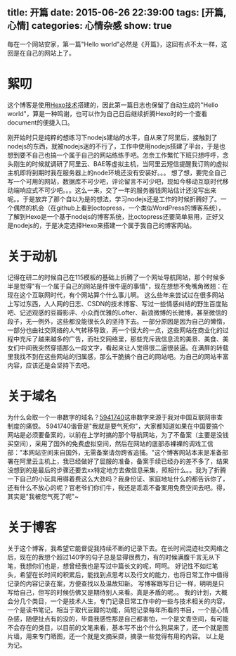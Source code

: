 title: 开篇
date: 2015-06-26 22:39:00
tags: [开篇,心情]
categories: 心情杂感
show: true
---
每在一个网站安家，第一篇"Hello world"必然是《开篇》，这回有点不太一样，这回是在自己的网站上了。

# 絮叨
这个博客是使用[Hexo技术](https://hexo.io/)搭建的，因此第一篇日志也保留了自动生成的"Hello world"，算是一种鸣谢，也可以作为自己日后继续折腾Hexo时的一个查看document的便捷入口。
<!--more-->
刚开始时只是纯粹的想练习下nodejs建站的水平，自从来了阿里后，接触到了nodejs的东西，就被nodejs迷的不行了，工作中使用nodejs搭建了平台，于是也想到要不自己也搞一个属于自己的网站练练手吧。怎奈工作繁忙下班只想呼呼，念头刚生的时候就调研了阿里云、BAE等虚拟主机，当阿里云短信提醒我订购的虚拟主机即将到期时我在服务器上的node环境还没有安装好。。。
想了想，要完全自己写一个可用的网站，数据库不可少吧，评论留言不可少吧，现如今移动互联时代移动端响应式不可少吧。。。这么一来，交了一年的服务器钱网站估计还没写出来呢。。于是放弃了那个自以为是的想法，学习nodejs还是工作的时候折腾好了。一个偶然的机会（在github上看到octopress，一个类似WordPress的博客系统），了解到Hexo是一个基于nodejs的博客系统，比octopress还要简单易用，正好又是nodejs的，于是决定选择Hexo来搭建一个属于我自己的博客网站。

# 关于动机
记得在研二的时候自己在115模板的基础上折腾了一个网址导航网站，那个时候多半是觉得"有一个属于自己的网站是件很牛逼的事情"，现在想想不免嘴角微翘：在现在这个互联网时代，有个网站算个什么事儿啊。
这么些年来尝试过在很多网站上写过东西，人人网的日志、CSDN的技术博客、写过一些情感纠结的野生百度贴吧、记述观感的豆瓣影评、小众而优雅的Lofter、新浪微博的长微博，甚至微信的段子，无一例外，这些都没能很长久的坚持下去。一部分原因是因为自己的懒惰，一部分也由社交网络的人气转移导致，再一个很大的一点，这些网站在商业化的过程中充斥了越来越多的广告，而社交网络里，那些充斥我信息流的美景、美食、美女们中间我突然穿插那么一段文字，看起来让人觉得很二逼很装逼。在满屏的转载里我找不到在这些网站的归属感，那么干脆搞个自己的网站吧。为自己的网站丰富内容，应该还是会坚持下去吧。
# 关于域名
为什么会取一个一串数字的域名？[5941740](http://www.5941740.cn)这串数字来源于我对中国互联网审查制度的痛恨。
5941740谐音是"我就是要气死你"，大家都知道如果在中国要搞个网站是必须要备案的，以前在上学时搞的那个导航网站，为了不备案（主要是没钱买空间），采用了国外的免费虚拟空间，然后在网站的底部赤裸裸的调戏工信部："本网站空间来自国外，无需备案请勿跨省追捕。"这个博客网站本来是准备部署在阿里云主机上，我已经做好了屈服的准备，备案手续已经办的差不多了，结果没想到的是最后的步骤还要去xx特定地方去做信息采集，照相什么。。我为了折腾一下自己的小玩具用得着费这么大劲吗？我身份证、家庭地址什么的都告诉你了，还有什么不放心的呢？官老爷们你们牛，我还是乖乖不备案用免费空间去吧。得，其实是"我被您气死了呢"~ 
# 关于博客
关于这个博客，我希望它能督促我持续不断的记录下去。在长时间混迹社交网络之后，现在的我想个超过140字的句子总是显得很费力，有的时候满腹千言无从下笔，我想你们也是，想曾经我也是写过中篇长文的呢，呵呵。
好记性不如烂笔头，希望在长时间的积累后，能找到点思考以及行文的能力，也将日常工作中值得记录的内容记录在案，方便查找以及温故知新。
写博客跟写日记一样，明明是只写给自己，但写的时候仿佛又是期待别人来看。真是矛盾的呢。。
我的计划，大概会分几个类目，一个是技术人生，专门记录日常工作中的一些与技术相关的内容，一个是读书笔记，相当于取代豆瓣的功能，简短记录每年所看的书目，一个是心情杂感，随便扯点有的没的，毕竟我感性那是自己都害怕，一个是文青空间，有可能不会存在的类目，以目前的文笔来看，基本写不出个什么狗屎来了，还一个就是图片墙，用来专门晒图，还一个就是文摘采撷，摘录一些觉得有用的内容。
以上是为记。
